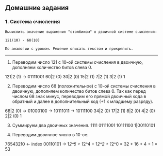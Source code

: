 ## Домашние задания

### 1. Система счисления

```
Вычислить значение выражения "столбиком" в двоичной системе счисления:

121(10) - 68(10)

По аналогии с уроком. Решение описать текстом и прикрепить.
```
------------------------------------------------------------------------------------------------------------------------------------------------------------------------------------
1) Переводим число 121 с 10-ой системы счисления в двоичную, дополняем количество битов слева 0.

121|2 (1)  -> 01111001
 60|2 (0)
 30|2 (0)
 15|2 (1)
  7|2 (1)
  3|2 (1)
  1

2) Переводим число 68 (положительное) с 10-ой системы счисления в двоичную, дополняем количество битов слева 0. Так как перед числом 68 знак минус, переводим его прямой
	двоичный кода в обратный и далее в дополнительный код (+1 к младшему разряду).

68|2 (0)   -> 01000100 -> 10111011 -> 10111100
34|2 (0)
17|2 (1)
 8|2 (0)
 4|2 (0)
 2|2 (0)
 1

3) Суммируем два двоичных значения.
 	1111
 	01111001
 	10111100
  1|00110101

4) Переводим двоичное число в 10-ое.

76543210 <- index
00110101 -> 1*2^5 + 1*2^4 + 1*2^2 + 1*2^0 = 32 + 16 + 4 + 1 = 53